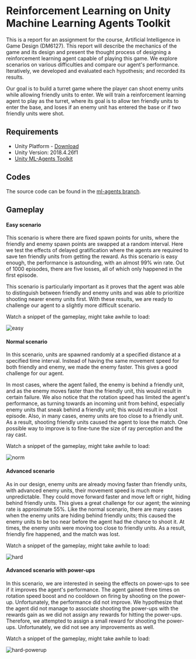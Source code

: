 # Reinforcement Learning on Unity Machine Learning Agents Toolkit

This is a report for an assignment for the course, Artificial Intelligence in Game Design (DM6127). This report will describe the mechanics of the game and its design and present the thought process of designing a reinforcement learning agent capable of playing this game. We explore scenarios on various difficulties and compare our agent's performance. Iteratively, we developed and evaluated each hypothesis; and recorded its results.

Our goal is to build a turret game where the player can shoot enemy units while allowing friendly units to enter. We will train a reinforcement learning agent to play as the turret, where its goal is to allow ten friendly units to enter the base, and loses if an enemy unit has entered the base or if two friendly units were shot.

## Requirements

- Unity Platform - [Download](https://unity.com/)
- Unity Version: 2018.4.26f1
- [Unity ML-Agents Toolkit](https://github.com/Unity-Technologies/ml-agents)

## Codes

The source code can be found in the [ml-agents branch](https://github.com/jinglescode/unity-ml-agents-turret-defense/tree/ml-agents).

## Gameplay

#### Easy scenario

This scenario is where there are fixed spawn points for units, where the friendly and enemy spawn points are swapped at a random interval. Here we test the effects of delayed gratification where the agents are required to save ten friendly units from getting the reward. As this scenario is easy enough, the performance is astounding, with an almost 99% win rate. Out of 1000 episodes, there are five losses, all of which only happened in the first episode. 

This scenario is particularly important as it proves that the agent was able to distinguish between friendly and enemy units and was able to prioritize shooting nearer enemy units first. With these results, we are ready to challenge our agent to a slightly more difficult scenario.

Watch a snippet of the gameplay, might take awhile to load:

![easy](https://user-images.githubusercontent.com/1694368/95071905-f84a8e80-073c-11eb-96a4-b448744e7b19.gif)

#### Normal scenario

In this scenario, units are spawned randomly at a specified distance at a specified time interval. Instead of having the same movement speed for both friendly and enemy, we made the enemy faster. This gives a good challenge for our agent.

In most cases, where the agent failed, the enemy is behind a friendly unit, and as the enemy moves faster than the friendly unit, this would result in certain failure. We also notice that the rotation speed has limited the agent's performance, as turning towards an incoming unit from behind, especially enemy units that sneak behind a friendly unit; this would result in a lost episode. Also, in many cases, enemy units are too close to a friendly unit. As a result, shooting friendly units caused the agent to lose the match. One possible way to improve is to fine-tune the size of ray perception and the ray cast. 

Watch a snippet of the gameplay, might take awhile to load:

![norm](https://user-images.githubusercontent.com/1694368/95071927-026c8d00-073d-11eb-9cc7-866b45f8a15f.gif)

#### Advanced scenario

As in our design, enemy units are already moving faster than friendly units, with advanced enemy units, their movement speed is much more unpredictable. They could move forward faster and move left or right, hiding behind friendly units. This gives a great challenge for our agent; the winning rate is approximate 55\%. Like the normal scenario, there are many cases when the enemy units are hiding behind friendly units; this caused the enemy units to be too near before the agent had the chance to shoot it. At times, the enemy units were moving too close to friendly units. As a result, friendly fire happened, and the match was lost.

Watch a snippet of the gameplay, might take awhile to load:

![hard](https://user-images.githubusercontent.com/1694368/95071980-17492080-073d-11eb-9380-49bc7396f9af.gif)


#### Advanced scenario with power-ups

In this scenario, we are interested in seeing the effects on power-ups to see if it improves the agent's performance. The agent gained three times on rotation speed boost and no cooldown on firing by shooting on the power-up. Unfortunately, the performance did not improve. We hypothesize that the agent did not manage to associate shooting the power-ups with the rewards gain as we did not assign any rewards for hitting the power-ups. Therefore, we attempted to assign a small reward for shooting the power-ups. Unfortunately, we did not see any improvements as well.

Watch a snippet of the gameplay, might take awhile to load:

![hard-powerup](https://user-images.githubusercontent.com/1694368/95072010-2334e280-073d-11eb-9e6b-b257880106a1.gif)
